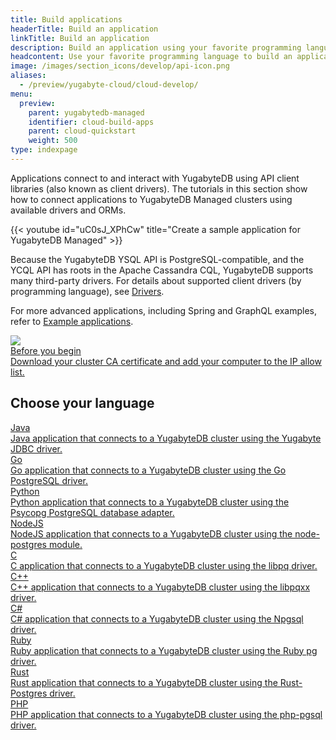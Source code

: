 ```yaml
---
title: Build applications
headerTitle: Build an application
linkTitle: Build an application
description: Build an application using your favorite programming language.
headcontent: Use your favorite programming language to build an application that uses YSQL or YCQL APIs.
image: /images/section_icons/develop/api-icon.png
aliases:
  - /preview/yugabyte-cloud/cloud-develop/
menu:
  preview:
    parent: yugabytedb-managed
    identifier: cloud-build-apps
    parent: cloud-quickstart
    weight: 500
type: indexpage
---
```


Applications connect to and interact with YugabyteDB using API client libraries (also known as client drivers). The tutorials in this section show how to connect applications to YugabyteDB Managed clusters using available drivers and ORMs.

{{< youtube id="uC0sJ_XPhCw" title="Create a sample application for YugabyteDB Managed" >}}

Because the YugabyteDB YSQL API is PostgreSQL-compatible, and the YCQL API has roots in the Apache Cassandra CQL, YugabyteDB supports many third-party drivers. For details about supported client drivers (by programming language), see <a href="../../../reference/drivers/">Drivers</a>.

For more advanced applications, including Spring and GraphQL examples, refer to [Example applications](../../cloud-examples/).

<div class="row">

  <div class="col-12 col-md-6 col-lg-12 col-xl-6">
  <a class="section-link icon-offset" href="cloud-add-ip/">
    <div class="head">
        <img class="icon" src="/images/section_icons/deploy/checklist.png" aria-hidden="true" />
      <div class="title">Before you begin</div>
    </div>
    <div class="body">
      Download your cluster CA certificate and add your computer to the IP allow list.
    </div>
  </a>
  </div>
</div>

## Choose your language

<div class="row">

  <div class="col-12 col-md-6 col-lg-12 col-xl-6">
  <a class="section-link icon-offset" href="cloud-ysql-yb-jdbc/">
    <div class="head">
      <div class="icon">
        <i class="fa-brands fa-java"></i>
      </div>
      <div class="title">Java</div>
    </div>
    <div class="body">
      Java application that connects to a YugabyteDB cluster using the Yugabyte JDBC driver.
    </div>
  </a>
  </div>

  <div class="col-12 col-md-6 col-lg-12 col-xl-6">
  <a class="section-link icon-offset" href="cloud-ysql-go/">
    <div class="head">
      <div class="icon">
        <i class="fa-brands fa-golang"></i>
      </div>
      <div class="title">Go</div>
    </div>
    <div class="body">
      Go application that connects to a YugabyteDB cluster using the Go PostgreSQL driver.
    </div>
  </a>
  </div>

  <div class="col-12 col-md-6 col-lg-12 col-xl-6">
  <a class="section-link icon-offset" href="cloud-ysql-python/">
    <div class="head">
      <div class="icon">
        <i class="fa-brands fa-python"></i>
      </div>
      <div class="title">Python</div>
    </div>
    <div class="body">
      Python application that connects to a YugabyteDB cluster using the Psycopg PostgreSQL database adapter.
    </div>
  </a>
  </div>

  <div class="col-12 col-md-6 col-lg-12 col-xl-6">
  <a class="section-link icon-offset" href="cloud-ysql-node/">
    <div class="head">
      <div class="icon">
        <i class="fa-brands fa-node-js"></i>
      </div>
      <div class="title">NodeJS</div>
    </div>
    <div class="body">
      NodeJS application that connects to a YugabyteDB cluster using the node-postgres module.
    </div>
  </a>
  </div>

  <div class="col-12 col-md-6 col-lg-12 col-xl-6">
  <a class="section-link icon-offset" href="cloud-ysql-c/">
    <div class="head">
      <div class="icon">
        <i class="fa-brands fa-c"></i>
      </div>
      <div class="title">C</div>
    </div>
    <div class="body">
      C application that connects to a YugabyteDB cluster using the libpq driver.
    </div>
  </a>
  </div>

  <div class="col-12 col-md-6 col-lg-12 col-xl-6">
  <a class="section-link icon-offset" href="cloud-ysql-cpp/">
    <div class="head">
      <div class="icon">
        <i class="icon-cplusplus"></i>
      </div>
      <div class="title">C++</div>
    </div>
    <div class="body">
      C++ application that connects to a YugabyteDB cluster using the libpqxx driver.
    </div>
  </a>
  </div>

  <div class="col-12 col-md-6 col-lg-12 col-xl-6">
  <a class="section-link icon-offset" href="cloud-ysql-csharp/">
    <div class="head">
      <div class="icon">
        <i class="icon-csharp"></i>
      </div>
      <div class="title">C#</div>
    </div>
    <div class="body">
      C# application that connects to a YugabyteDB cluster using the Npgsql driver.
    </div>
  </a>
  </div>

  <div class="col-12 col-md-6 col-lg-12 col-xl-6">
  <a class="section-link icon-offset" href="cloud-ysql-ruby/">
    <div class="head">
      <div class="icon">
        <i class="icon-ruby"></i>
      </div>
      <div class="title">Ruby</div>
    </div>
    <div class="body">
      Ruby application that connects to a YugabyteDB cluster using the Ruby pg driver.
    </div>
  </a>
  </div>

  <div class="col-12 col-md-6 col-lg-12 col-xl-6">
  <a class="section-link icon-offset" href="cloud-ysql-rust/">
    <div class="head">
      <div class="icon">
        <i class="fa-brands fa-rust"></i>
      </div>
      <div class="title">Rust</div>
    </div>
    <div class="body">
      Rust application that connects to a YugabyteDB cluster using the Rust-Postgres driver.
    </div>
  </a>
  </div>

  <div class="col-12 col-md-6 col-lg-12 col-xl-6">
  <a class="section-link icon-offset" href="cloud-ysql-php/">
    <div class="head">
      <div class="icon">
        <i class="fa-brands fa-php"></i>
      </div>
      <div class="title">PHP</div>
    </div>
    <div class="body">
      PHP application that connects to a YugabyteDB cluster using the php-pgsql driver.
    </div>
  </a>
  </div>

</div>
